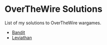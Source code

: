 # OverTheWire Solutions

List of my solutions to OverTheWire wargames.
- [Bandit](https://github.com/gitkeniwo/overthewire/blob/master/wargames/bandit.md)
- [Leviathan](https://github.com/gitkeniwo/overthewire/blob/master/wargames/leviathan.md)

